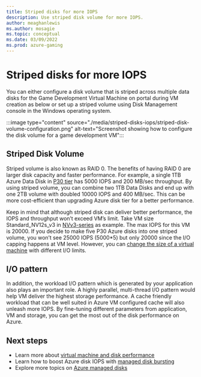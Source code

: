 ```yaml
---
title: Striped disks for more IOPS
description: Use striped disk volume for more IOPS.
author: meaghanlewis
ms.author: mosagie
ms.topic: conceptual
ms.date: 03/09/2022
ms.prod: azure-gaming
---
```


# Striped disks for more IOPS

You can either configure a disk volume that is striped across multiple data disks for the Game Development Virtual Machine on portal during VM creation as below or set up a striped volume using Disk Management console in the Windows operating system.

:::image type="content" source="./media/striped-disks-iops/striped-disk-volume-configuration.png" alt-text="Screenshot showing how to configure the disk volume for a game development VM":::

## Striped Disk Volume

Striped volume is also known as RAID 0. The benefits of having RAID 0 are larger disk capacity and faster performance. For example, a single 1TB Azure Data Disk in [P30 tier](/azure/virtual-machines/disks-types#premium-ssd-size) has 5000 IOPS and 200 MB/sec throughput. By using striped volume, you can combine two 1TB Data Disks and end up with one 2TB volume with doubled 10000 IOPS and 400 MB/sec. This can be more cost-efficient than upgrading Azure disk tier for a better performance.

Keep in mind that although striped disk can deliver better performance, the IOPS and throughput won’t exceed VM’s limit. Take VM size Standard_NV12s_v3 in [NVv3-series](/azure/virtual-machines/nvv3-series) as example. The max IOPS for this VM is 20000. If you decide to make five P30 Azure disks into one striped volume, you won’t see 25000 IOPS (5000*5) but only 20000 since the I/O capping happens at VM level. However, you can [change the size of a virtual machine](/azure/virtual-machines/resize-vm?tabs=portal) with different I/O limits.

## I/O pattern

In addition, the workload I/O pattern which is generated by your application also plays an important role. A highly parallel, multi-thread I/O pattern would help VM deliver the highest storage performance. A cache friendly workload that can be well suited in Azure VM configured cache will also unleash more IOPS. By fine-tuning different parameters from application, VM and storage, you can get the most out of the disk performance on Azure.

## Next steps

- Learn more about [virtual machine and disk performance](/azure/virtual-machines/disks-performance)
- Learn how to boost Azure disk IOPS with [managed disk bursting](/azure/virtual-machines/disk-bursting)
- Explore more topics on [Azure managed disks](/azure/virtual-machines/managed-disks-overview)

